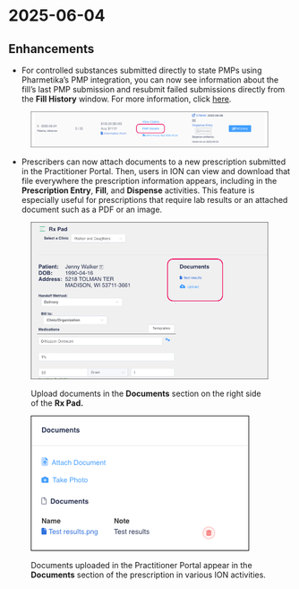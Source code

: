 # 2025-06-04

## Enhancements

* For controlled substances submitted directly to state PMPs using Pharmetika’s PMP integration, you can now see information about the fill’s last PMP submission and resubmit failed submissions directly from the **Fill History** window. For more information, click [here](../utilities/system-configurations/state-settings/quickly-resubmitting-controlled-prescriptions-to-the-pmp.md).

<figure><img src="../.gitbook/assets/PMP Details button.png" alt=""><figcaption></figcaption></figure>

* Prescribers can now attach documents to a new prescription submitted in the Practitioner Portal. Then, users in ION can view and download that file everywhere the prescription information appears, including in the **Prescription Entry**, **Fill**, and **Dispense** activities. This feature is especially useful for prescriptions that require lab results or an attached document such as a PDF or an image.

<figure><img src="../.gitbook/assets/Documents attached to rx.png" alt=""><figcaption><p>Upload documents in the <strong>Documents</strong> section on the right side of the <strong>Rx Pad.</strong></p></figcaption></figure>

<figure><img src="../.gitbook/assets/Documents in Rx Entry.png" alt=""><figcaption><p>Documents uploaded in the Practitioner Portal appear in the <strong>Documents</strong> section of the prescription in various ION activities.</p></figcaption></figure>
